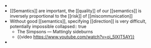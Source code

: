 -
- [[Semantics]] are important, the [[quality]] of our [[semantics]] is inversely proportional to the [[risk]] of [[miscommunication]]
- Without good [[semantics]], specifying [[direction]] is very difficult, potentially impossible
  collapsed:: true
	- The Simpsons — Mattingly sideburns
	- {{video https://www.youtube.com/watch?v=oi_5lXIT5AY}}
-